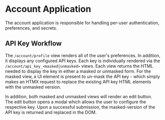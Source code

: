 # Account Application
The account application is responsible for handling per-user authentication, preferences, and secrets.

## API Key Workflow
The `/account/profile` view renders all of the user's preferences. In addition, it displays any configured API keys. Each key is individually rendered via the `/account/api_key_<masked|unmasked>` views. Each view returns the HTML needed to display the key in either a masked or unmasked form. For the masked view, a UI element is present to un-mask the API key - which simply makes an HTMX request to replace the existing API key HTML elements with the unmasked version.

In addition, both masked and unmasked views will render an edit button. The edit button opens a modal which allows the user to configure the respective key. Upon a successful submission, the masked-version of the API key is returned and replaced in the DOM.
